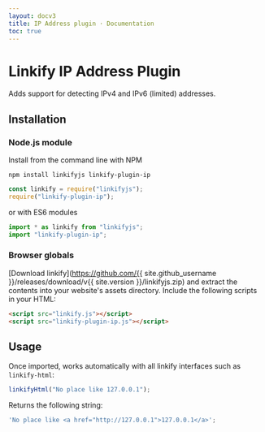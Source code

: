 ```yaml
---
layout: docv3
title: IP Address plugin · Documentation
toc: true
---
```


# Linkify IP Address Plugin

Adds support for detecting IPv4 and IPv6 (limited) addresses.

## Installation

### Node.js module

Install from the command line with NPM

```
npm install linkifyjs linkify-plugin-ip
```

```js
const linkify = require("linkifyjs");
require("linkify-plugin-ip");
```

or with ES6 modules

```js
import * as linkify from "linkifyjs";
import "linkify-plugin-ip";
```

### Browser globals

[Download linkify](https://github.com/{{ site.github_username }}/releases/download/v{{ site.version }}/linkifyjs.zip)
and extract the contents into your website's assets directory.
Include the following scripts in your HTML:

```html
<script src="linkify.js"></script>
<script src="linkify-plugin-ip.js"></script>
```

## Usage

Once imported, works automatically with all linkify interfaces such as `linkify-html`:

```js
linkifyHtml("No place like 127.0.0.1");
```

Returns the following string:

```js
'No place like <a href="http://127.0.0.1">127.0.0.1</a>';
```
